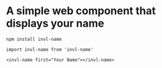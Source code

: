 # A simple web component that displays your name

`npm install invl-name`

`import invl-name from 'invl-name'`

`<invl-name first="Your Name"></invl-name>`
